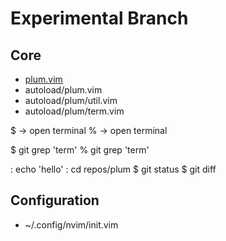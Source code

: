 # Experimental Branch

## Core
- [plum.vim](/plugin/plum.vim)
- autoload/plum.vim
- autoload/plum/util.vim
- autoload/plum/term.vim

$ <terminal cmd> -> open terminal
% <terminal cmd> -> open terminal


$ git grep 'term'
% git grep 'term'

: echo 'hello'
: cd repos/plum
$ git status
$ git diff


## Configuration
- ~/.config/nvim/init.vim
